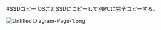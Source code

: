 <!--
title:   今使ってるPCをHDDからSSDに変える
tags:    HDD,ssd
id:      3387e01770bbe8540e7a
private: false
-->
#SSDコピー
OSごとSSDにコピーして別PCに完全コピーする。

![Untitled Diagram-Page-1.png](https://qiita-image-store.s3.ap-northeast-1.amazonaws.com/0/68348/48167e8a-447a-b824-df04-5c6e6fe063b0.png)